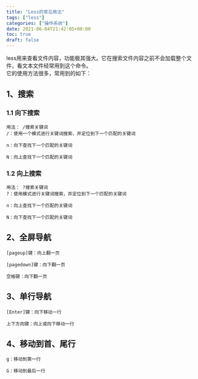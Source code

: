 ```yaml
---
title: "Less的常见用法"
tags: ["less"]
categories: ["操作系统"]
date: 2021-06-04T21:42:05+08:00
toc: true
draft: false
---
```


less用来查看文件内容，功能极其强大。它在搜索文件内容之前不会加载整个文件，看文本文件经常用到这个命令。  
它的使用方法很多，常用到的如下：

## 1、搜索
### 1.1 向下搜索
````
用法： /搜索关键词
/：使用一个模式进行关键词搜索，并定位到下一个匹配的关键词

n：向下查找下一个匹配的关键词

N：向上查找下一个匹配的关键词
````

### 1.2 向上搜索
```
用法： ?搜索关键词
?：使用模式进行关键词搜索，并定位到下一个匹配的关键词

n：向上查找下一个匹配的关键词

N：向下查找下一个匹配的关键词
```

## 2、全屏导航
```
[pageup]键：向上翻一页

[pagedown]键：向下翻一页

空格键：向下翻一页
```

## 3、单行导航
```
[Enter]键：向下移动一行

上下方向键：向上或向下移动一行
```

## 4、移动到首、尾行
```
g：移动到第一行

G：移动到最后一行
```
